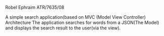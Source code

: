 Robel Ephraim 
ATR/7635/08

A simple search application(based on MVC (Model View Controller) Architecture
The application searches for words from a JSON(The Model) and displays the search result to the user(via the view).
